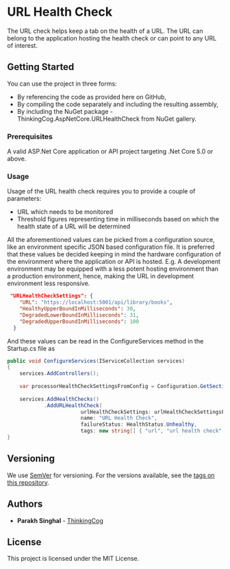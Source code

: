 # URL Health Check
The URL check helps keep a tab on the health of a URL. The URL can belong to the application hosting the health check or can point to any URL of interest.

## Getting Started
You can use the project in three forms:
- By referencing the code as provided here on GitHub,
- By compiling the code separately and including the resulting assembly,
- By including the NuGet package - ThinkingCog.AspNetCore.URLHealthCheck from NuGet gallery.

### Prerequisites
A valid ASP.Net Core application or API project targeting .Net Core 5.0 or above.

### Usage
Usage of the URL health check requires you to provide a couple of parameters:
 - URL which needs to be monitored
 - Threshold figures representing time in milliseconds based on which the health state of a URL will be determined
 
 All the aforementioned values can be picked from a configuration source, like an environment specific JSON based configuration file. It is preferred that these values be decided keeping in mind the hardware configuration of the environment where the application or API is hosted. 
 E.g. A development environment may be equipped with a less potent hosting environment than a production environment, hence, making the URL in development environment less responsive.
 
 
```json
 "URLHealthCheckSettings": {
    "URL": "https://localhost:5001/api/library/books",
    "HealthyUpperBoundInMilliseconds": 30,
    "DegradedLowerBoundInMilliseconds": 31,
    "DegradedUpperBoundInMilliseconds": 100
  }
```

And these values can be read in the ConfigureServices method in the Startup.cs file as 

```cs
public void ConfigureServices(IServiceCollection services)
{
    services.AddControllers();            
            
    var processorHealthCheckSettingsFromConfig = Configuration.GetSection("ProcessorHealthCheckSettings").Get<ProcessorLoadHealthCheckOptions>();		
	
	services.AddHealthChecks()
			.AddURLHealthCheck(
                        urlHealthCheckSettings: urlHealthCheckSettingsFromConfig,
                        name: "URL Health Check",
                        failureStatus: HealthStatus.Unhealthy,
                        tags: new string[] { "url", "url health check", "quickcheck" });
}
```

## Versioning
We use [SemVer](http://semver.org/) for versioning. For the versions available, see the [tags on this repository](https://github.com/parakhsinghal/ASPNetCoreHealthChecks/tags).

## Authors
* **Parakh Singhal** - [ThinkingCog](http://www.thinkingcog.com)

## License
This project is licensed under the MIT License.